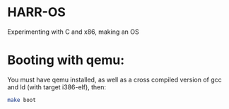 # HARR-OS
Experimenting with C and x86, making an OS

# Booting with qemu:

You must have qemu installed, as well as a cross compiled version of gcc and ld (with target i386-elf), then:

```sh
make boot
```
